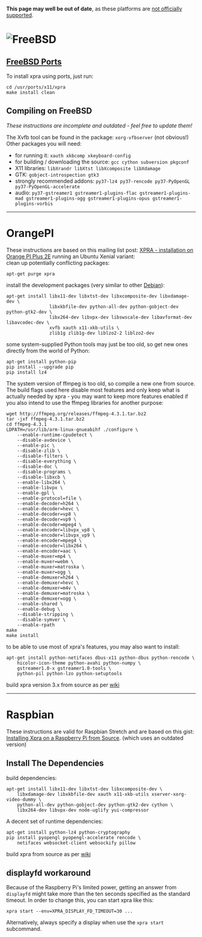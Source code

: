 **This page may well be out of date**, as these platforms are [not officially supported](https://github.com/Xpra-org/xpra/wiki/Platforms).


# ![FreeBSD](https://xpra.org/icons/freebsd.png)

## [FreeBSD Ports](https://www.freebsd.org/ports/)
To install xpra using ports, just run:
```shell
cd /usr/ports/x11/xpra
make install clean
```

## Compiling on FreeBSD
_These instructions are incomplete and outdated - feel free to update them!_

The Xvfb tool can be found in the package: `xorg-vfbserver` (not obvious!)
Other packages you will need:
* for running it: `xauth xkbcomp xkeyboard-config`
* for building / downloading the source: `gcc cython subversion pkgconf`
* X11 libraries: `libXrandr libXtst libXcomposite libXdamage`
* GTK: `gobject-introspection gtk3`
* strongly recommended addons: `py37-lz4 py37-rencode py37-PyOpenGL py37-PyOpenGL-accelerate`
* audio: `py37-gstreamer1 gstreamer1-plugins-flac gstreamer1-plugins-mad gstreamer1-plugins-ogg gstreamer1-plugins-opus gstreamer1-plugins-vorbis`


***

# OrangePI
These instructions are based on this mailing list post:
 [XPRA - installation on Orange PI Plus 2E](http://lists.devloop.org.uk/pipermail/shifter-users/2017-August/001999.html) running an Ubuntu Xenial variant:\
clean up potentially conflicting packages:
```shell
apt-get purge xpra
```
install the development packages (very similar to other [Debian](./Debian.md)):
```shell
apt-get install libx11-dev libxtst-dev libxcomposite-dev libxdamage-dev \
                libxkbfile-dev python-all-dev python-gobject-dev python-gtk2-dev \
                libx264-dev libvpx-dev libswscale-dev libavformat-dev libavcodec-dev \
                xvfb xauth x11-xkb-utils \
                zlib1g zlib1g-dev liblzo2-2 liblzo2-dev
```
some system-supplied Python tools may just be too old, so get new ones directly from the world of Python:
```shell
apt-get install python-pip
pip install --upgrade pip
pip install lz4
```
The system version of ffmpeg is too old, so compile a new one from source.
The build flags used here disable most features and only keep what is actually needed by xpra - you may want to keep more features enabled if you also intend to use the ffmpeg libraries for another purpose:
```shell
wget http://ffmpeg.org/releases/ffmpeg-4.3.1.tar.bz2
tar -jxf ffmpeg-4.3.1.tar.bz2
cd ffmpeg-4.3.1
LDPATH=/usr/lib/arm-linux-gnueabihf ./configure \
	--enable-runtime-cpudetect \
	--disable-avdevice \
	--enable-pic \
	--disable-zlib \
	--disable-filters \
	--disable-everything \
	--disable-doc \
	--disable-programs \
	--disable-libxcb \
	--enable-libx264 \
	--enable-libvpx \
	--enable-gpl \
	--enable-protocol=file \
	--enable-decoder=h264 \
	--enable-decoder=hevc \
	--enable-decoder=vp8 \
	--enable-decoder=vp9 \
	--enable-decoder=mpeg4 \
	--enable-encoder=libvpx_vp8 \
	--enable-encoder=libvpx_vp9 \
	--enable-encoder=mpeg4 \
	--enable-encoder=libx264 \
	--enable-encoder=aac \
	--enable-muxer=mp4 \
	--enable-muxer=webm \
	--enable-muxer=matroska \
	--enable-muxer=ogg \
	--enable-demuxer=h264 \
	--enable-demuxer=hevc \
	--enable-demuxer=m4v \
	--enable-demuxer=matroska \
	--enable-demuxer=ogg \
	--enable-shared \
	--enable-debug \
	--disable-stripping \
	--disable-symver \
	--enable-rpath
make
make install
```
to be able to use most of xpra's features, you may also want to install:
```shell
apt-get install python-netifaces dbus-x11 python-dbus python-rencode \
    hicolor-icon-theme python-avahi python-numpy \
    gstreamer1.0-x gstreamer1.0-tools \
    python-pil python-lzo python-setuptools
```
build xpra version 3.x from source as per [wiki](./README.md)

***

# Raspbian

These instructions are valid for Raspbian Stretch and are based on this gist: [Installing Xpra on a Raspberry Pi from Source](https://gist.github.com/xaviermerino/5bb83e0b471e67beaea6d5eeb80daf8c). (which uses an outdated version)

## Install The Dependencies
build dependencies:
```shell
apt-get install libx11-dev libxtst-dev libxcomposite-dev \
    libxdamage-dev libxkbfile-dev xauth x11-xkb-utils xserver-xorg-video-dummy \
    python-all-dev python-gobject-dev python-gtk2-dev cython \
    libx264-dev libvpx-dev node-uglify yui-compressor
```
A decent set of runtime dependencies:
```shell
apt-get install python-lz4 python-cryptography
pip install pyopengl pyopengl-accelerate rencode \
    netifaces websocket-client websockify pillow
```
build xpra from source as per [wiki](../Build/README.md)


## displayfd workaround
Because of the Raspberry Pi's limited power, getting an answer from `displayfd` might take more than the ten seconds specified as the standard timeout. In order to change this, you can start xpra like this:
```shell
xpra start --env=XPRA_DISPLAY_FD_TIMEOUT=30 ...
```

Alternatively, always specify a display when use the `xpra start` subcommand.
